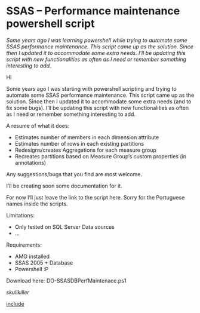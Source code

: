 ﻿SSAS – Performance maintenance powershell script
================================================

*Some years ago I was learning powershell while trying to automate some SSAS performance maintenance. This script came up as the solution. Since then I updated it to accommodate some extra needs. I’ll be updating this script with new functionalities as often as I need or remember something interesting to add.*

Hi

Some years ago I was starting with powershell scripting and trying to automate some SSAS performance maintenance. This script came up as the solution. Since then I updated it to accommodate some extra needs (and to fix some bugs). I’ll be updating this script with new functionalities as often as I need or remember something interesting to add.

A resume of what it does:

+ Estimates number of members in each dimension attribute
+ Estimates number of rows in each existing partitions
+ Redesigns/creates Aggregations for each measure group
+ Recreates partitions based on Measure Group’s custom properties (in annotations)

Any suggestions/bugs that you find are most welcome.

I’ll be creating soon some documentation for it.

For now I’ll just leave the link to the script here. Sorry for the Portuguese names inside the scripts.

Limitations:

+ Only tested on SQL Server Data sources
+ ...

Requirements:

+ AMO installed
+ SSAS 2005 + Database
+ Powershell :P

Download here: DO-SSASDBPerfMaintenace.ps1

*skullkiller*

[include](includes/plagiarism.md)

<script>
var idcomments_acct = '857a4a7d40b5baf6e007159d3686e3fe';
var idcomments_post_id;
var idcomments_post_url;
</script>
<span id="IDCommentsPostTitle" style="display:none"></span>
<script type='text/javascript' src='http://www.intensedebate.com/js/genericCommentWrapperV2.js'></script>
